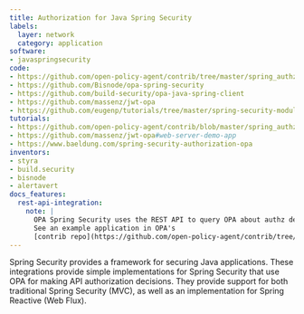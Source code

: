 ```yaml
---
title: Authorization for Java Spring Security
labels:
  layer: network
  category: application
software:
- javaspringsecurity
code:
- https://github.com/open-policy-agent/contrib/tree/master/spring_authz
- https://github.com/Bisnode/opa-spring-security
- https://github.com/build-security/opa-java-spring-client
- https://github.com/massenz/jwt-opa
- https://github.com/eugenp/tutorials/tree/master/spring-security-modules/spring-security-opa
tutorials:
- https://github.com/open-policy-agent/contrib/blob/master/spring_authz/README.md
- https://github.com/massenz/jwt-opa#web-server-demo-app
- https://www.baeldung.com/spring-security-authorization-opa
inventors:
- styra
- build.security
- bisnode
- alertavert
docs_features:
  rest-api-integration:
    note: |
      OPA Spring Security uses the REST API to query OPA about authz decisions.
      See an example application in OPA's
      [contrib repo](https://github.com/open-policy-agent/contrib/tree/main/spring_authz).
---
```

Spring Security provides a framework for securing Java applications.  These integrations provide simple implementations for Spring Security that use OPA for making API authorization decisions.  They provide support for both traditional Spring Security (MVC), as well as an implementation for Spring Reactive (Web Flux).
